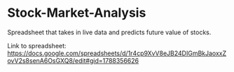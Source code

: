 # Stock-Market-Analysis
Spreadsheet that takes in live data and predicts future value of stocks.

Link to spreadsheet: https://docs.google.com/spreadsheets/d/1r4cp9XvV8eJB24DIGmBkJaoxxZovV2s8senA6OsGXQ8/edit#gid=1788356626
